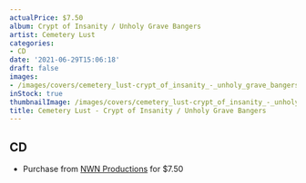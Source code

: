 ```yaml
---
actualPrice: $7.50
album: Crypt of Insanity / Unholy Grave Bangers
artist: Cemetery Lust
categories:
- CD
date: '2021-06-29T15:06:18'
draft: false
images:
- /images/covers/cemetery_lust-crypt_of_insanity_-_unholy_grave_bangers.jpg
inStock: true
thumbnailImage: /images/covers/cemetery_lust-crypt_of_insanity_-_unholy_grave_bangers-thumb.jpg
title: Cemetery Lust - Crypt of Insanity / Unholy Grave Bangers
---
```


## CD
* Purchase from [NWN Productions](http://shop.nwnprod.com/index.php?route=product/product&path=93&product_id=5533&sort=pd.name&order=ASC) for $7.50
